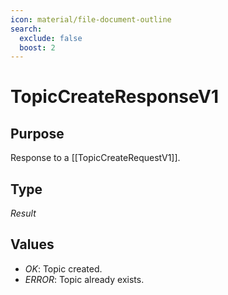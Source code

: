 ```yaml
---
icon: material/file-document-outline
search:
  exclude: false
  boost: 2
---
```


# TopicCreateResponseV1

## Purpose

<!-- --8<-- [start:purpose] -->
Response to a [[TopicCreateRequestV1]].
<!-- --8<-- [end:purpose] -->

## Type

<!-- --8<-- [start:type] -->
<div class="type" markdown>

*Result*

</div>
<!-- --8<-- [end:type] -->

## Values

- *OK*: Topic created.
- *ERROR*: Topic already exists.
